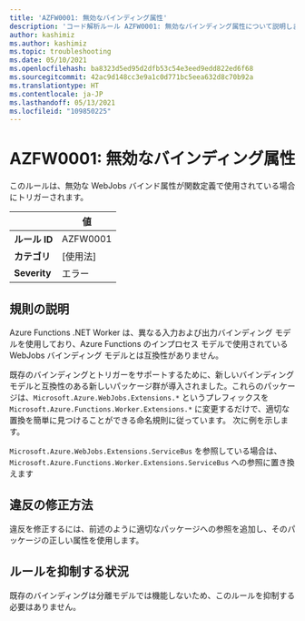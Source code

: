 ```yaml
---
title: 'AZFW0001: 無効なバインディング属性'
description: 'コード解析ルール AZFW0001: 無効なバインディング属性について説明します'
author: kashimiz
ms.author: kashimiz
ms.topic: troubleshooting
ms.date: 05/10/2021
ms.openlocfilehash: ba8323d5ed95d2dfb53c54e3eed9edd822ed6f68
ms.sourcegitcommit: 42ac9d148cc3e9a1c0d771bc5eea632d8c70b92a
ms.translationtype: HT
ms.contentlocale: ja-JP
ms.lasthandoff: 05/13/2021
ms.locfileid: "109850225"
---
```

# <a name="azfw0001-invalid-binding-attributes"></a>AZFW0001: 無効なバインディング属性
このルールは、無効な WebJobs バインド属性が関数定義で使用されている場合にトリガーされます。

| | 値 |
|-|-|
| **ルール ID** |AZFW0001|
| **カテゴリ** |[使用法]|
| **Severity** |エラー|

## <a name="rule-description"></a>規則の説明

Azure Functions .NET Worker は、異なる入力および出力バインディング モデルを使用しており、Azure Functions のインプロセス モデルで使用されている WebJobs バインディング モデルとは互換性がありません。

既存のバインディングとトリガーをサポートするために、新しいバインディング モデルと互換性のある新しいパッケージ群が導入されました。これらのパッケージは、`Microsoft.Azure.WebJobs.Extensions.*` というプレフィックスを `Microsoft.Azure.Functions.Worker.Extensions.*` に変更するだけで、適切な置換を簡単に見つけることができる命名規則に従っています。 次に例を示します。

`Microsoft.Azure.WebJobs.Extensions.ServiceBus` を参照している場合は、`Microsoft.Azure.Functions.Worker.Extensions.ServiceBus` への参照に置き換えます

## <a name="how-to-fix-violations"></a>違反の修正方法

違反を修正するには、前述のように適切なパッケージへの参照を追加し、そのパッケージの正しい属性を使用します。

## <a name="when-to-suppress-the-rule"></a>ルールを抑制する状況

既存のバインディングは分離モデルでは機能しないため、このルールを抑制する必要はありません。
